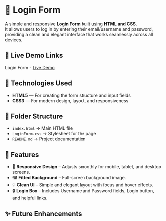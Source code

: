 
# 🌟 Login Form
A simple and responsive **Login Form** built using **HTML and CSS**.  
It allows users to log in by entering their email/username and password, providing a clean and elegant interface that works seamlessly across all devices.

## 🔗 Live Demo Links
Login Form - [Live Demo](https://prakruthi-g-h.github.io/HTML-AND-CSS-MINI-PROJECTS/Login-Form)

## 🔧 Technologies Used

- **HTML5** — For creating the form structure and input fields
- **CSS3** — For modern design, layout, and responsiveness

## 📁 Folder Structure

- `index.html` → Main HTML file  
- `LoginForm.css` → Stylesheet for the page  
- `README.md` → Project documentation

## 📌 Features

- 📱 **Responsive Design** – Adjusts smoothly for mobile, tablet, and desktop screens.  
- 🖼️ **Fitted Background** – Full-screen background image.  
- 💡 **Clean UI** – Simple and elegant layout with focus and hover effects.  
- 🔒 **Login Box** – Includes Username and Password fields, Login button, and helpful links.  

## ✨ Future Enhancements
